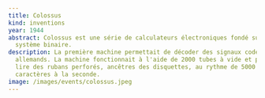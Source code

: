 ```yaml
---
title: Colossus
kind: inventions
year: 1944
abstract: Colossus est une série de calculateurs électroniques fondé sur le
  système binaire.
description: La première machine permettait de décoder des signaux codés
  allemands. La machine fonctionnait à l'aide de 2000 tubes à vide et pouvait
  lire des rubans perforés, ancêtres des disquettes, au rythme de 5000
  caractères à la seconde.
image: /images/events/colossus.jpeg
---
```

